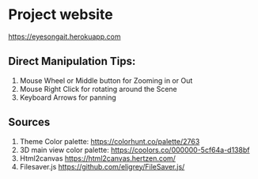 # Project website

https://eyesongait.herokuapp.com

## Direct Manipulation Tips:
1. Mouse Wheel or Middle button for Zooming in or Out
2. Mouse Right Click for rotating around the Scene
3. Keyboard Arrows for panning

## Sources
1. Theme Color palette: https://colorhunt.co/palette/2763
2. 3D main view color palette: https://coolors.co/000000-5cf64a-d138bf
3. Html2canvas https://html2canvas.hertzen.com/
4. Filesaver.js https://github.com/eligrey/FileSaver.js/
